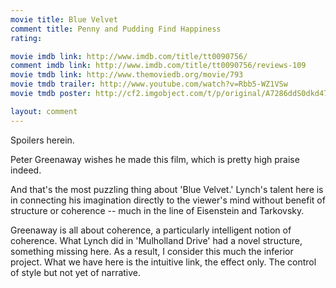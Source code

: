 ```yaml
---
movie title: Blue Velvet
comment title: Penny and Pudding Find Happiness
rating: 

movie imdb link: http://www.imdb.com/title/tt0090756/
comment imdb link: http://www.imdb.com/title/tt0090756/reviews-109
movie tmdb link: http://www.themoviedb.org/movie/793
movie tmdb trailer: http://www.youtube.com/watch?v=Rbb5-WZ1VSw
movie tmdb poster: http://cf2.imgobject.com/t/p/original/A7286ddS0dkd47mYawOAlH4LVpO.jpg

layout: comment
---
```


Spoilers herein.

Peter Greenaway wishes he made this film, which is pretty high praise indeed.

And that's the most puzzling thing about 'Blue Velvet.' Lynch's talent here is in connecting his imagination directly to the viewer's mind without benefit of structure or coherence -- much in the line of Eisenstein and Tarkovsky.

Greenaway is all about coherence, a particularly intelligent notion of coherence. What Lynch did in 'Mulholland Drive' had a novel structure, something missing here. As a result, I consider this much the inferior project. What we have here is the intuitive link, the effect only. The control of style but not yet of narrative.